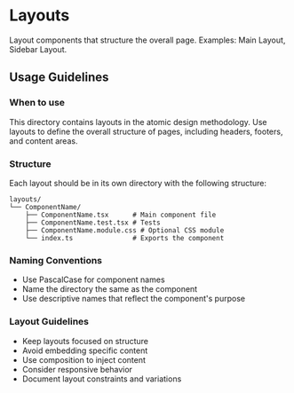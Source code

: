 # Layouts

Layout components that structure the overall page. Examples: Main Layout, Sidebar Layout.

## Usage Guidelines

### When to use

This directory contains layouts in the atomic design methodology. 
Use layouts to define the overall structure of pages, including headers, footers, and content areas.

### Structure

Each layout should be in its own directory with the following structure:

```
layouts/
└── ComponentName/
    ├── ComponentName.tsx      # Main component file
    ├── ComponentName.test.tsx # Tests
    ├── ComponentName.module.css # Optional CSS module
    └── index.ts               # Exports the component
```

### Naming Conventions

- Use PascalCase for component names
- Name the directory the same as the component
- Use descriptive names that reflect the component's purpose

### Layout Guidelines

- Keep layouts focused on structure
- Avoid embedding specific content
- Use composition to inject content
- Consider responsive behavior
- Document layout constraints and variations
